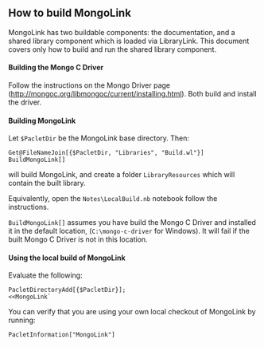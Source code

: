 ## How to build MongoLink

MongoLink has two buildable components: the documentation, and a shared library component which is loaded via LibraryLink.  This document covers only how to build and run the shared library component.

#### Building the Mongo C Driver
Follow the instructions on the Mongo Driver page (http://mongoc.org/libmongoc/current/installing.html). Both build and install the driver. 

#### Building MongoLink
Let `$PacletDir` be the MongoLink base directory. Then:
```
Get@FileNameJoin[{$PacletDir, "Libraries", "Build.wl"}]
BuildMongoLink[]
```
will build MongoLink, and create a folder `LibraryResources` which will contain the built library. 

Equivalently, open the `Notes\LocalBuild.nb` notebook follow the instructions.

`BuildMongoLink[]` assumes you have build the Mongo C Driver and installed it in the default location, (`C:\mongo-c-driver` for Windows). It will fail if the built Mongo C Driver is not in this location.

#### Using the local build of MongoLink
Evaluate the following:
```
PacletDirectoryAdd[{$PacletDir}];
<<MongoLink`
```
You can verify that you are using your own local checkout of MongoLink by running:
```
PacletInformation["MongoLink"]
```